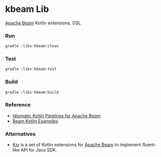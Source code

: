 # kbeam Lib

[Apache Beam](https://beam.apache.org/)  Kotlin extensions, DSL

### Run

```bash
gradle :libs:kbeam:clean
```

### Test

```bash
gradle :libs:kbeam:test
```

### Build

```bash
gradle :libs:kbeam:build
```

### Reference

- [Idiomatic Kotlin Pipelines for Apache Beam](https://github.com/sfeir-open-source/kbeam)
- [Beam Kotlin Examples](https://github.com/apache/beam/tree/master/examples/kotlin)

### Alternatives

- [Kio](https://github.com/chermenin/kio) is a set of Kotlin extensions for [Apache Beam](https://beam.apache.org/) to implement fluent-like API for Java SDK.

